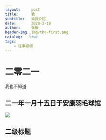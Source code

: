 ```yaml
---
layout:     post
title:      我
subtitle:   自我介绍
date:       2020-2-18
author:     张振
header-img: img/the-first.png
catalog:   true
tags:
    - 往事如烟
---
```

# 二零二一
我也不知道
## 二一年一月十五日于安康羽毛球馆
![]({{site.baseurl}}/img/12/1一八年九月七日于夫子庙/0DFC07E50841776A5BA07F4FA7C316CD.jpg)
## 二级标题
##
##
##
##
##
##
##
##
##
##
##
